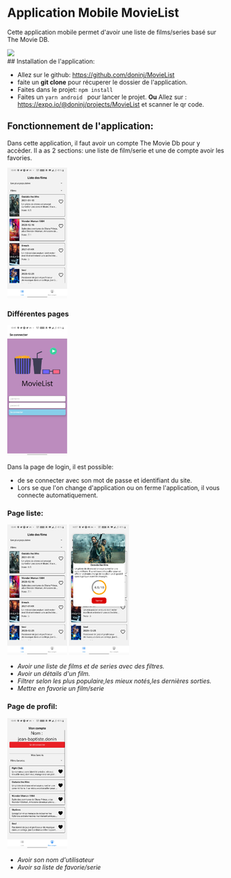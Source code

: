 # Application Mobile MovieList
Cette application mobile permet d'avoir une liste de films/series basé sur The Movie DB.
<div>
<img src="./imagesDocumentation/listFlim.jpg" height="300px">
</div>
## Installation de l'application:

* Allez sur le github: https://github.com/doninj/MovieList
* faite un **git clone** pour récuperer le dossier de l'application.
* Faites dans le projet:  ``` npm install ```
* Faites un ```yarn android ``` pour lancer le projet.
**Ou** Allez sur : https://expo.io/@doninj/projects/MovieList et scanner le qr code. 
## Fonctionnement de l'application:

Dans cette application, il faut avoir un compte The Movie Db pour y accèder.
Il a as 2 sections: une liste de film/serie et une de compte avoir les favories.

<img src="./imagesDocumentation/listFilm.jpg" height="300px">

### Différentes pages

<div flex="1">
<img src="./imagesDocumentation/Login.jpg"  margin-right="300px" height="300px">
</div>

Dans la page de login, il est possible:
* de se connecter avec son mot de passe et identifiant du site.
* Lors se que l'on change d'application ou on ferme l'application, il vous connecte automatiquement.

### Page liste:
<div flex="1">
<img src="./imagesDocumentation/listFilm.jpg" height="300px">
<img src="./imagesDocumentation/filmdetails.jpg" height="300px">
</div>

* _Avoir une liste de films et de series avec des filtres._
* _Avoir un détails d'un film._
* _Filtrer selon les plus populaire,les mieux notés,les dernières sorties._
* _Mettre en favorie un film/serie_
### Page de profil:
<div flex="1">
<img src="./imagesDocumentation/Account.jpg" height="300px">
</div>

* _Avoir son nom d'utilisateur_
* _Avoir sa liste de favorie/serie_


  



